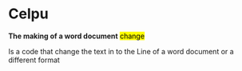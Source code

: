 # Celpu
<!DUCTYPE! html>
<html>
<head>
<b>The making of a word document</b>
<mark>change</mark>
<p>Is a code that change the text in
       to the Line of a word document
       or a different format 
</mark>
</p>
    
